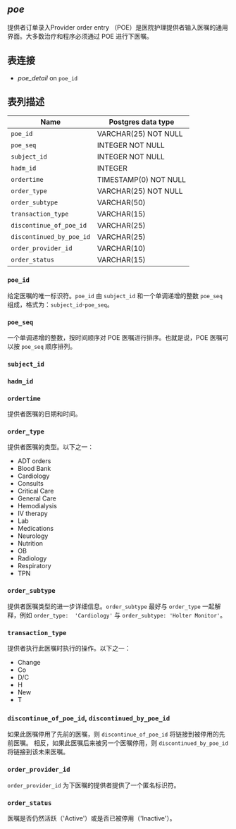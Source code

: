 ## *poe*

提供者订单录入Provider order entry （POE）是医院护理提供者输入医嘱的通用界面。大多数治疗和程序必须通过 POE 进行下医嘱。

## 表连接

* *poe_detail* on `poe_id`


## 表列描述

| Name                     | Postgres data type    |
|--------------------------|-----------------------|
| `poe_id`                 | VARCHAR(25) NOT NULL  |
| `poe_seq`                | INTEGER NOT NULL      |
| `subject_id`             | INTEGER NOT NULL      |
| `hadm_id`                | INTEGER               |
| `ordertime`              | TIMESTAMP(0) NOT NULL |
| `order_type`             | VARCHAR(25) NOT NULL  |
| `order_subtype`          | VARCHAR(50)           |
| `transaction_type`       | VARCHAR(15)           |
| `discontinue_of_poe_id`  | VARCHAR(25)           |
| `discontinued_by_poe_id` | VARCHAR(25)           |
| `order_provider_id`      | VARCHAR(10)           |
| `order_status`           | VARCHAR(15)           |

### `poe_id`

给定医嘱的唯一标识符。`poe_id` 由 `subject_id` 和一个单调递增的整数 `poe_seq` 
组成，格式为：`subject_id`-`poe_seq`。

### `poe_seq`

一个单调递增的整数，按时间顺序对 POE 医嘱进行排序。也就是说，POE 医嘱可以按 `poe_seq` 顺序排列。

### `subject_id`
### `hadm_id`
### `ordertime`

提供者医嘱的日期和时间。

### `order_type`

提供者医嘱的类型。以下之一：

* ADT orders
* Blood Bank
* Cardiology
* Consults
* Critical Care
* General Care
* Hemodialysis
* IV therapy
* Lab
* Medications
* Neurology
* Nutrition
* OB
* Radiology
* Respiratory
* TPN

### `order_subtype`

提供者医嘱类型的进一步详细信息。`order_subtype` 最好与 `order_type` 一起解释，例如 `order_type: 
'Cardiology'` 与 `order_subtype: 'Holter Monitor'`。

### `transaction_type`

提供者执行此医嘱时执行的操作。以下之一：

* Change
* Co
* D/C
* H
* New
* T

### `discontinue_of_poe_id`, `discontinued_by_poe_id`


如果此医嘱停用了先前的医嘱，则 `discontinue_of_poe_id` 将链接到被停用的先前医嘱。
相反，如果此医嘱后来被另一个医嘱停用，则 `discontinued_by_poe_id` 将链接到该未来医嘱。

### `order_provider_id`

`order_provider_id` 为下医嘱的提供者提供了一个匿名标识符。


### `order_status`
医嘱是否仍然活跃（'Active'）或是否已被停用（'Inactive'）。
